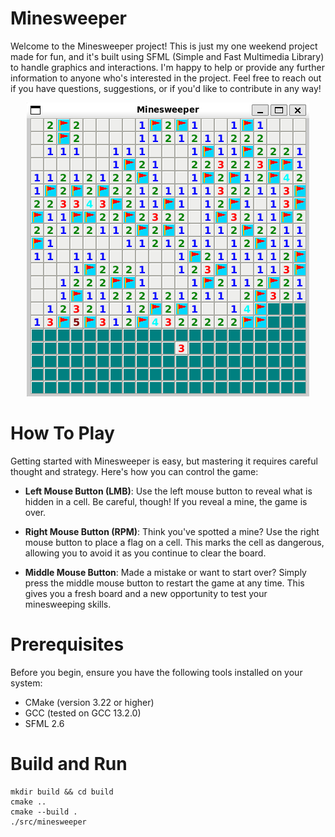 # Minesweeper

Welcome to the Minesweeper project! This is just my one weekend project made for fun, and it's built using SFML (Simple and Fast Multimedia Library) to handle graphics and interactions. I'm happy to help or provide any further information to anyone who's interested in the project. Feel free to reach out if you have questions, suggestions, or if you'd like to contribute in any way!

<p align="center">
    <img src="minesweeper.png" alt="Minesweeper screenshot">
</p>

# How To Play

Getting started with Minesweeper is easy, but mastering it requires careful thought and strategy. Here's how you can control the game:

- **Left Mouse Button (LMB)**: Use the left mouse button to reveal what is hidden in a cell. Be careful, though! If you reveal a mine, the game is over.

- **Right Mouse Button (RPM)**: Think you've spotted a mine? Use the right mouse button to place a flag on a cell. This marks the cell as dangerous, allowing you to avoid it as you continue to clear the board.

- **Middle Mouse Button**: Made a mistake or want to start over? Simply press the middle mouse button to restart the game at any time. This gives you a fresh board and a new opportunity to test your minesweeping skills.


# Prerequisites

Before you begin, ensure you have the following tools installed on your system:

- CMake (version 3.22 or higher)
- GCC (tested on GCC 13.2.0)
- SFML 2.6

# Build and Run

```
mkdir build && cd build
cmake ..
cmake --build .
./src/minesweeper
```
